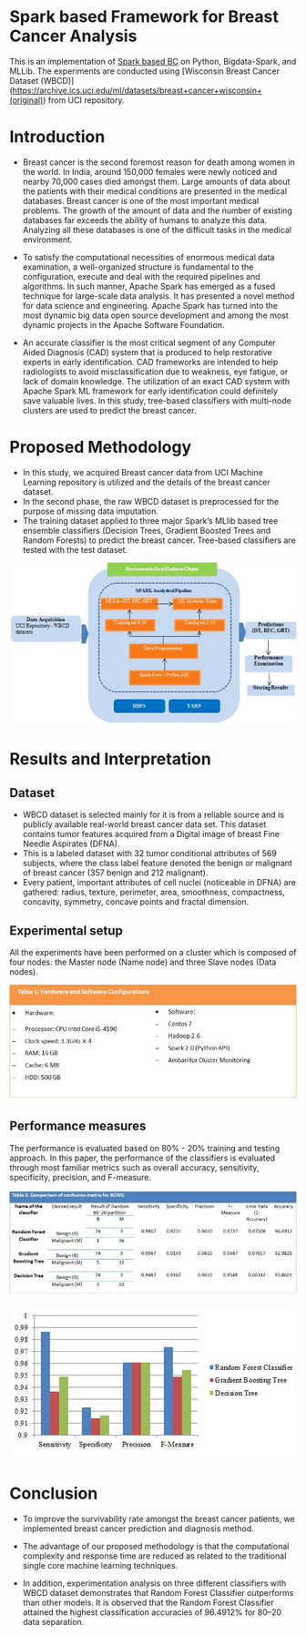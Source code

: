 # Spark based Framework for Breast Cancer Analysis 

This is an implementation of [Spark based BC](https://papers.ssrn.com/sol3/papers.cfm?abstract_id=3125283) on Python, Bigdata-Spark, and MLLib. The experiments are conducted using [Wisconsin Breast Cancer Dataset (WBCD)] (https://archive.ics.uci.edu/ml/datasets/breast+cancer+wisconsin+(original)) from UCI repository. 


# Introduction
 
* Breast cancer is the second foremost reason for death among women in the world. In India, around 150,000 females were newly noticed and nearby 70,000 cases died amongst them. Large amounts of data about the patients with their medical conditions are presented in the medical databases. Breast cancer is one of the most important medical problems. The growth of the amount of data and the number of existing databases far exceeds the ability of humans to analyze this data.  Analyzing all these databases is one of the difficult tasks in the medical environment. 


* To satisfy the computational necessities of enormous medical data examination, a well-organized structure is fundamental to the configuration, execute and deal with the required pipelines and algorithms. In such manner, Apache Spark has emerged as a fused technique for large-scale data analysis. It has presented a novel method for data science and engineering. Apache Spark has turned into the most dynamic big data open source development and among the most dynamic projects in the Apache Software Foundation.


* An accurate classifier is the most critical segment of any Computer Aided Diagnosis (CAD) system that is produced to help restorative experts in early identification. CAD frameworks are intended to help radiologists to avoid misclassification due to weakness, eye fatigue, or lack of domain knowledge. The utilization of an exact CAD system with Apache Spark ML framework for early identification could definitely save valuable lives. In this study, tree-based classifiers with multi-node clusters are used to predict the breast cancer. 



# Proposed Methodology 

* In this study, we acquired Breast cancer data from UCI Machine Learning repository is utilized and the details of the breast cancer dataset. 
* In the second phase, the raw WBCD dataset is preprocessed for the purpose of missing data imputation.
* The training dataset applied to three major Spark’s MLlib based tree ensemble classifiers (Decision Trees, Gradient Boosted Trees and Random Forests) to predict the breast cancer. Tree-based classifiers are tested with the test dataset.

![](assets/Framework.jpg)

# Results and Interpretation 

## Dataset

* WBCD dataset is selected mainly for it is from a reliable source and is publicly available real-world breast cancer data set. This dataset contains tumor features acquired from a Digital image of breast Fine Needle Aspirates (DFNA). 
* This is a labeled dataset with 32 tumor conditional attributes of 569 subjects, where the class label feature denoted the benign or malignant of breast cancer (357 benign and 212 malignant). 
* Every patient, important attributes of cell nuclei (noticeable in DFNA) are gathered: radius, texture, perimeter, area, smoothness, compactness, concavity, symmetry, concave points and fractal dimension.

## Experimental setup

All the experiments have been performed on a cluster which is composed of four nodes: the Master node (Name node) and three Slave nodes (Data nodes). 

![](assets/Table1.jpg)

## Performance measures

The performance is evaluated based on 80% - 20% training and testing approach. In this paper, the performance of the classifiers is evaluated through most familiar metrics such as overall accuracy, sensitivity, specificity, precision, and F-measure.

![](assets/TAble2.jpg)

![](assets/Fig1.jpg)

# Conclusion 

* To improve the survivability rate amongst the breast cancer patients, we implemented breast cancer prediction and diagnosis method. 

* The advantage of our proposed methodology is that the computational complexity and response time are reduced as related to the traditional single core machine learning techniques. 

* In addition, experimentation analysis on three different classifiers with WBCD dataset demonstrates that Random Forest Classifier outperforms than other models. It is observed that the Random Forest Classifier attained the highest classification accuracies of 96.4912% for 80–20 data separation. 
